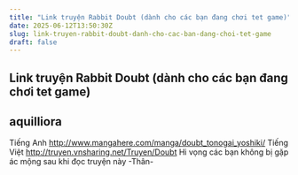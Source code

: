 ```yaml
---
title: "Link truyện Rabbit Doubt (dành cho các bạn đang chơi tet game)"
date: 2025-06-12T13:50:30Z
slug: link-truyen-rabbit-doubt-danh-cho-cac-ban-dang-choi-tet-game
draft: false
---
```


## Link truyện Rabbit Doubt (dành cho các bạn đang chơi tet game)

## aquilliora

Tiếng Anh http://www.mangahere.com/manga/doubt_tonogai_yoshiki/
Tiếng Việt http://truyen.vnsharing.net/Truyen/Doubt
Hi vọng các bạn không bị gặp ác mộng sau khi đọc truyện này 
-Thân-